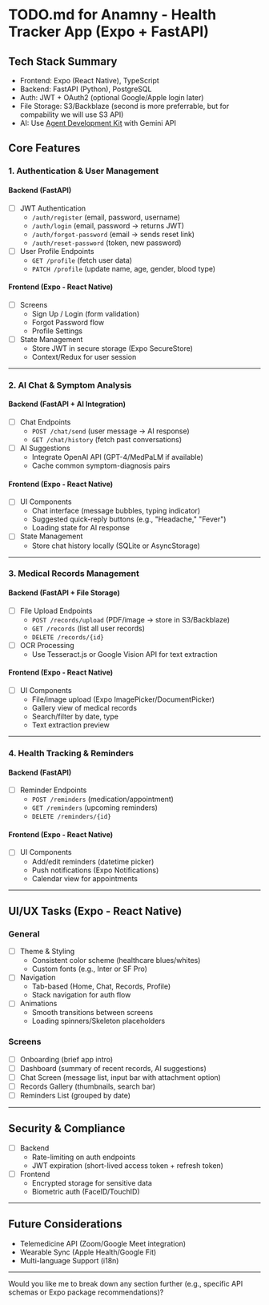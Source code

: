 # TODO.md for Anamny - Health Tracker App (Expo + FastAPI)

## Tech Stack Summary
- Frontend: Expo (React Native), TypeScript
- Backend: FastAPI (Python), PostgreSQL
- Auth: JWT + OAuth2 (optional Google/Apple login later)
- File Storage: S3/Backblaze (second is more preferrable, but for compability we will use S3 API)
- AI: Use [Agent Development Kit](https://github.com/google/adk-python/) with Gemini API

## Core Features

### 1. Authentication & User Management
#### Backend (FastAPI)
- [ ] JWT Authentication
  - `/auth/register` (email, password, username)
  - `/auth/login` (email, password → returns JWT)
  - `/auth/forgot-password` (email → sends reset link)
  - `/auth/reset-password` (token, new password)
- [ ] User Profile Endpoints
  - `GET /profile` (fetch user data)
  - `PATCH /profile` (update name, age, gender, blood type)

#### Frontend (Expo - React Native)
- [ ] Screens
  - Sign Up / Login (form validation)
  - Forgot Password flow
  - Profile Settings
- [ ] State Management
  - Store JWT in secure storage (Expo SecureStore)
  - Context/Redux for user session

---

### 2. AI Chat & Symptom Analysis
#### Backend (FastAPI + AI Integration)
- [ ] Chat Endpoints
  - `POST /chat/send` (user message → AI response)
  - `GET /chat/history` (fetch past conversations)
- [ ] AI Suggestions
  - Integrate OpenAI API (GPT-4/MedPaLM if available)
  - Cache common symptom-diagnosis pairs

#### Frontend (Expo - React Native)
- [ ] UI Components
  - Chat interface (message bubbles, typing indicator)
  - Suggested quick-reply buttons (e.g., "Headache," "Fever")
  - Loading state for AI response
- [ ] State Management
  - Store chat history locally (SQLite or AsyncStorage)

---

### 3. Medical Records Management
#### Backend (FastAPI + File Storage)
- [ ] File Upload Endpoints
  - `POST /records/upload` (PDF/image → store in S3/Backblaze)
  - `GET /records` (list all user records)
  - `DELETE /records/{id}`
- [ ] OCR Processing
  - Use Tesseract.js or Google Vision API for text extraction

#### Frontend (Expo - React Native)
- [ ] UI Components
  - File/image upload (Expo ImagePicker/DocumentPicker)
  - Gallery view of medical records
  - Search/filter by date, type
  - Text extraction preview

---

### 4. Health Tracking & Reminders
#### Backend (FastAPI)
- [ ] Reminder Endpoints
  - `POST /reminders` (medication/appointment)
  - `GET /reminders` (upcoming reminders)
  - `DELETE /reminders/{id}`

#### Frontend (Expo - React Native)
- [ ] UI Components
  - Add/edit reminders (datetime picker)
  - Push notifications (Expo Notifications)
  - Calendar view for appointments

---

## UI/UX Tasks (Expo - React Native)
### General
- [ ] Theme & Styling
  - Consistent color scheme (healthcare blues/whites)
  - Custom fonts (e.g., Inter or SF Pro)
- [ ] Navigation
  - Tab-based (Home, Chat, Records, Profile)
  - Stack navigation for auth flow
- [ ] Animations
  - Smooth transitions between screens
  - Loading spinners/Skeleton placeholders

### Screens
- [ ] Onboarding (brief app intro)
- [ ] Dashboard (summary of recent records, AI suggestions)
- [ ] Chat Screen (message list, input bar with attachment option)
- [ ] Records Gallery (thumbnails, search bar)
- [ ] Reminders List (grouped by date)

---

## Security & Compliance
- [ ] Backend
  - Rate-limiting on auth endpoints
  - JWT expiration (short-lived access token + refresh token)
- [ ] Frontend
  - Encrypted storage for sensitive data
  - Biometric auth (FaceID/TouchID)

---

## Future Considerations
- Telemedicine API (Zoom/Google Meet integration)
- Wearable Sync (Apple Health/Google Fit)
- Multi-language Support (i18n)

---


Would you like me to break down any section further (e.g., specific API schemas or Expo package recommendations)?
